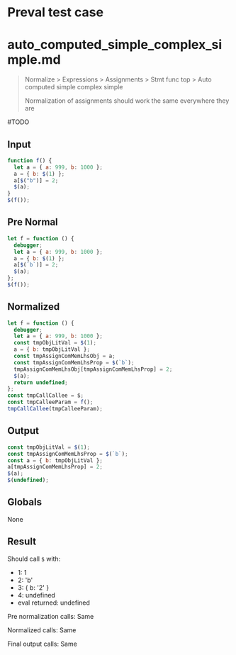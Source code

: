 # Preval test case

# auto_computed_simple_complex_simple.md

> Normalize > Expressions > Assignments > Stmt func top > Auto computed simple complex simple
>
> Normalization of assignments should work the same everywhere they are

#TODO

## Input

`````js filename=intro
function f() {
  let a = { a: 999, b: 1000 };
  a = { b: $(1) };
  a[$("b")] = 2;
  $(a);
}
$(f());
`````

## Pre Normal

`````js filename=intro
let f = function () {
  debugger;
  let a = { a: 999, b: 1000 };
  a = { b: $(1) };
  a[$(`b`)] = 2;
  $(a);
};
$(f());
`````

## Normalized

`````js filename=intro
let f = function () {
  debugger;
  let a = { a: 999, b: 1000 };
  const tmpObjLitVal = $(1);
  a = { b: tmpObjLitVal };
  const tmpAssignComMemLhsObj = a;
  const tmpAssignComMemLhsProp = $(`b`);
  tmpAssignComMemLhsObj[tmpAssignComMemLhsProp] = 2;
  $(a);
  return undefined;
};
const tmpCallCallee = $;
const tmpCalleeParam = f();
tmpCallCallee(tmpCalleeParam);
`````

## Output

`````js filename=intro
const tmpObjLitVal = $(1);
const tmpAssignComMemLhsProp = $(`b`);
const a = { b: tmpObjLitVal };
a[tmpAssignComMemLhsProp] = 2;
$(a);
$(undefined);
`````

## Globals

None

## Result

Should call `$` with:
 - 1: 1
 - 2: 'b'
 - 3: { b: '2' }
 - 4: undefined
 - eval returned: undefined

Pre normalization calls: Same

Normalized calls: Same

Final output calls: Same
